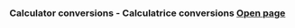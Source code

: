 ### **Calculator conversions - Calculatrice conversions** [Open page](MichelVilleneuve.github.io/blob/main/CalcConv.md)
